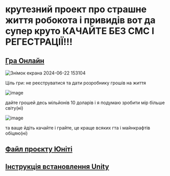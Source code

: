 # крутезний проект про страшне життя робокота і привидів вот да супер круто КАЧАЙТЕ БЕЗ СМС І РЕГЕСТРАЦІЇ!!!

## [Гра Онлайн](web/index.html)

![Знімок екрана 2024-06-22 153104](https://github.com/robocode-pb/RC2023/assets/172953581/0253cabd-05a6-44c9-95fe-dba07b6d3dd4)

Ціль гри: не реєструватися та дати розробнику грошів на життя

![image](https://github.com/robocode-pb/RC2024/assets/172953581/8ae8f9b8-e16b-4f2c-bbd9-b638b5f69652)

дайте грошей десь мільйонів 10 доларів і я подумаю зробити мір більше світу(ні)

![image](https://github.com/robocode-pb/RC2024/assets/172953581/14de6bff-a223-4af7-99e8-b4f1789fd21a)

та ваще йдіть качайте і грайте, це краще всяких гта і майнкрафтів обіцяю(ні)

## [Файл проєкту Юніті](Sa14UB05CatPlatformer.unitypackage)
## [Інструкція встановлення Unity](../../../tutorials/InstallUnity.md)
